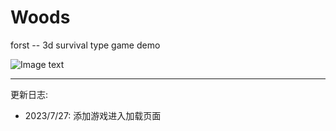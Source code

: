 # Woods
forst -- 3d survival type game demo

![Image text](Assets/Images/images_menu.png)

----

更新日志: 
- 2023/7/27: 添加游戏进入加载页面